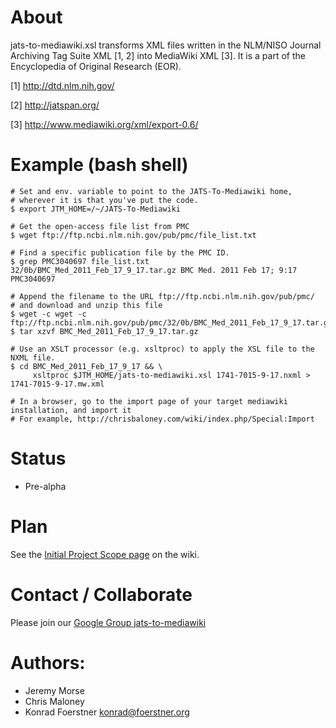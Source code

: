 # About

jats-to-mediawiki.xsl transforms XML files written in the NLM/NISO
Journal Archiving Tag Suite XML [1, 2] into MediaWiki XML [3]. It is a
part of the Encyclopedia of Original Research (EOR).

[1] http://dtd.nlm.nih.gov/

[2] http://jatspan.org/

[3] http://www.mediawiki.org/xml/export-0.6/

# Example (bash shell)
    # Set and env. variable to point to the JATS-To-Mediawiki home,
    # wherever it is that you've put the code.
    $ export JTM_HOME=/~/JATS-To-Mediawiki

    # Get the open-access file list from PMC
    $ wget ftp://ftp.ncbi.nlm.nih.gov/pub/pmc/file_list.txt

    # Find a specific publication file by the PMC ID.
    $ grep PMC3040697 file_list.txt
    32/0b/BMC_Med_2011_Feb_17_9_17.tar.gz BMC Med. 2011 Feb 17; 9:17  PMC3040697

    # Append the filename to the URL ftp://ftp.ncbi.nlm.nih.gov/pub/pmc/
    # and download and unzip this file
    $ wget -c wget -c ftp://ftp.ncbi.nlm.nih.gov/pub/pmc/32/0b/BMC_Med_2011_Feb_17_9_17.tar.gz
    $ tar xzvf BMC_Med_2011_Feb_17_9_17.tar.gz

    # Use an XSLT processor (e.g. xsltproc) to apply the XSL file to the NXML file.
    $ cd BMC_Med_2011_Feb_17_9_17 && \
         xsltproc $JTM_HOME/jats-to-mediawiki.xsl 1741-7015-9-17.nxml > 1741-7015-9-17.mw.xml

    # In a browser, go to the import page of your target mediawiki installation, and import it
    # For example, http://chrisbaloney.com/wiki/index.php/Special:Import

# Status

* Pre-alpha

# Plan

See the [Initial Project Scope page](https://github.com/konrad/JATS-to-Mediawiki/wiki/Initial-Project-Scope)
on the wiki.

# Contact / Collaborate

Please join our [Google Group jats-to-mediawiki](https://groups.google.com/d/forum/jats-to-mediawiki)

# Authors:

* Jeremy Morse
* Chris Maloney
* Konrad Foerstner <konrad@foerstner.org>
